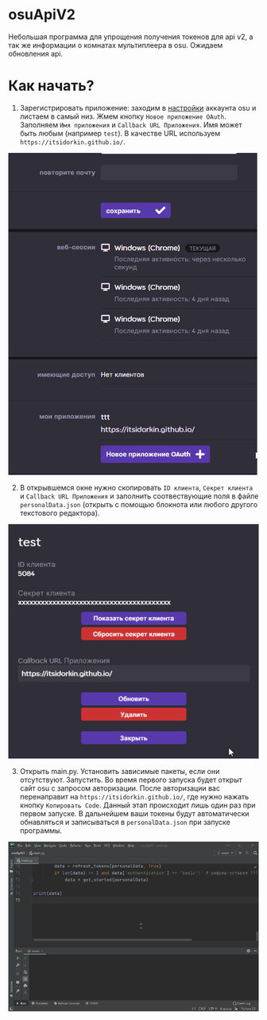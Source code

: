 # osuApiV2
 Небольшая программа для упрощения получения токенов для api v2, а так же информации о комнатах мультиплеера в osu. Ожидаем обновления api.
# Как начать?
1. Зарегистрировать приложение: заходим в [настройки](https://osu.ppy.sh/home/account/edit) аккаунта osu и листаем в самый низ. Жмем кнопку `Новое приложение OAuth`. Заполняем `Имя приложения` и `Callback URL Приложения`. Имя может быть любым (например `test`). В качестве URL используем `https://itsidorkin.github.io/`.

![](readmeSrc/1.gif)

2. В открывшемся окне нужно скопировать `ID клиента`, `Секрет клиента` и `Callback URL Приложения` и заполнить соотвествующие поля в файле `personalData.json` (открыть с помощью блокнота или любого другого текстового редактора). 

![](readmeSrc/2.gif)

3. Открыть main.py. Установить зависимые пакеты, если они отсутствуют. Запустить. Во время первого запуска будет открыт сайт osu c запросом авторизации. После авторизации вас перенаправит на `https://itsidorkin.github.io/`, где нужно нажать кнопку `Копировать Code`. Данный этап происходит лишь один раз при первом запуске. В дальнейшем ваши токены будут автоматически обнавляться и записываться в `personalData.json` при запуске программы.

![](readmeSrc/3.gif)
